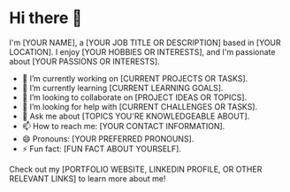 # Hi there 👋

I'm [YOUR NAME], a [YOUR JOB TITLE OR DESCRIPTION] based in [YOUR LOCATION]. I enjoy [YOUR HOBBIES OR INTERESTS], and I'm passionate about [YOUR PASSIONS OR INTERESTS].

- 🔭 I’m currently working on [CURRENT PROJECTS OR TASKS].
- 🌱 I’m currently learning [CURRENT LEARNING GOALS].
- 👯 I’m looking to collaborate on [PROJECT IDEAS OR TOPICS].
- 🤔 I’m looking for help with [CURRENT CHALLENGES OR TASKS].
- 💬 Ask me about [TOPICS YOU'RE KNOWLEDGEABLE ABOUT].
- 📫 How to reach me: [YOUR CONTACT INFORMATION].
- 😄 Pronouns: [YOUR PREFERRED PRONOUNS].
- ⚡ Fun fact: [FUN FACT ABOUT YOURSELF].

Check out my [PORTFOLIO WEBSITE, LINKEDIN PROFILE, OR OTHER RELEVANT LINKS] to learn more about me!
